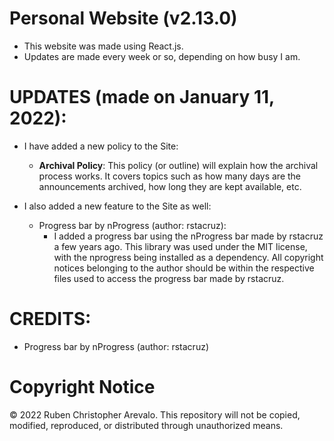# Personal Website (v2.13.0)

* This website was made using React.js.
* Updates are made every week or so, depending on how busy I am.

# UPDATES (made on January 11, 2022):

* I have added a new policy to the Site:
    * **Archival Policy**: This policy (or outline) will explain how the archival process works. It covers topics such as how many days are the announcements archived, how long they are kept available, etc.

* I also added a new feature to the Site as well:
    * Progress bar by nProgress (author: rstacruz):
        * I added a progress bar using the nProgress bar made by rstacruz a few years ago. This library was used under the MIT license, with the nprogress being installed as a               dependency. All copyright notices belonging to the author should be within the respective files used to access the progress bar made by rstacruz.

# CREDITS:
* Progress bar by nProgress (author: rstacruz)

# Copyright Notice

© 2022 Ruben Christopher Arevalo. This repository will not be copied, modified, reproduced, or distributed through unauthorized means.
